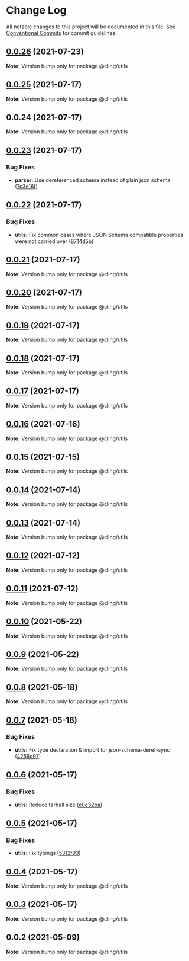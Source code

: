 # Change Log

All notable changes to this project will be documented in this file.
See [Conventional Commits](https://conventionalcommits.org) for commit guidelines.

## [0.0.26](https://github.com/simonlovesyou/cling/compare/@cling/utils@0.0.25...@cling/utils@0.0.26) (2021-07-23)

**Note:** Version bump only for package @cling/utils





## [0.0.25](https://github.com/simonlovesyou/cling/compare/@cling/utils@0.0.24...@cling/utils@0.0.25) (2021-07-17)

**Note:** Version bump only for package @cling/utils





## 0.0.24 (2021-07-17)

**Note:** Version bump only for package @cling/utils





## [0.0.23](https://github.com/simonlovesyou/cling/compare/@cling/utils@0.0.22...@cling/utils@0.0.23) (2021-07-17)


### Bug Fixes

* **parser:** Use dereferenced schema instead of plain json schema ([7c3e16f](https://github.com/simonlovesyou/cling/commit/7c3e16f0b4f65ec86deb5633cf5b0b9ab3703a6a))





## [0.0.22](https://github.com/simonlovesyou/cling/compare/@cling/utils@0.0.21...@cling/utils@0.0.22) (2021-07-17)


### Bug Fixes

* **utils:** Fix common cases where JSON Schema compatible properties were not carried over ([8714d5b](https://github.com/simonlovesyou/cling/commit/8714d5b8d086c34b8c59e2ee13d45326d537d13a))





## [0.0.21](https://github.com/simonlovesyou/cling/compare/@cling/utils@0.0.20...@cling/utils@0.0.21) (2021-07-17)

**Note:** Version bump only for package @cling/utils





## [0.0.20](https://github.com/simonlovesyou/cling/compare/@cling/utils@0.0.19...@cling/utils@0.0.20) (2021-07-17)

**Note:** Version bump only for package @cling/utils





## [0.0.19](https://github.com/simonlovesyou/cling/compare/@cling/utils@0.0.18...@cling/utils@0.0.19) (2021-07-17)

**Note:** Version bump only for package @cling/utils





## [0.0.18](https://github.com/simonlovesyou/cling/compare/@cling/utils@0.0.17...@cling/utils@0.0.18) (2021-07-17)

**Note:** Version bump only for package @cling/utils





## [0.0.17](https://github.com/simonlovesyou/cling/compare/@cling/utils@0.0.16...@cling/utils@0.0.17) (2021-07-17)

**Note:** Version bump only for package @cling/utils





## [0.0.16](https://github.com/simonlovesyou/cling/compare/@cling/utils@0.0.15...@cling/utils@0.0.16) (2021-07-16)

**Note:** Version bump only for package @cling/utils





## 0.0.15 (2021-07-15)

**Note:** Version bump only for package @cling/utils





## [0.0.14](https://github.com/simonlovesyou/cling/compare/@cling/utils@0.0.13...@cling/utils@0.0.14) (2021-07-14)

**Note:** Version bump only for package @cling/utils





## [0.0.13](https://github.com/simonlovesyou/cling/compare/@cling/utils@0.0.12...@cling/utils@0.0.13) (2021-07-14)

**Note:** Version bump only for package @cling/utils





## [0.0.12](https://github.com/simonlovesyou/cling/compare/@cling/utils@0.0.11...@cling/utils@0.0.12) (2021-07-12)

**Note:** Version bump only for package @cling/utils





## [0.0.11](https://github.com/simonlovesyou/cling/compare/@cling/utils@0.0.10...@cling/utils@0.0.11) (2021-07-12)

**Note:** Version bump only for package @cling/utils





## [0.0.10](https://github.com/simonlovesyou/cling/compare/@cling/utils@0.0.9...@cling/utils@0.0.10) (2021-05-22)

**Note:** Version bump only for package @cling/utils





## [0.0.9](https://github.com/simonlovesyou/cling/compare/@cling/utils@0.0.8...@cling/utils@0.0.9) (2021-05-22)

**Note:** Version bump only for package @cling/utils





## [0.0.8](https://github.com/simonlovesyou/cling/compare/@cling/utils@0.0.7...@cling/utils@0.0.8) (2021-05-18)

**Note:** Version bump only for package @cling/utils





## [0.0.7](https://github.com/simonlovesyou/cling/compare/@cling/utils@0.0.6...@cling/utils@0.0.7) (2021-05-18)


### Bug Fixes

* **utils:** Fix type declaration & import for json-schema-deref-sync ([4256d97](https://github.com/simonlovesyou/cling/commit/4256d97adfcd15cbd79cc0b0482ea1d4ff5ca64f))





## [0.0.6](https://github.com/simonlovesyou/cling/compare/@cling/utils@0.0.5...@cling/utils@0.0.6) (2021-05-17)


### Bug Fixes

* **utils:** Reduce tarball size ([e0c32ba](https://github.com/simonlovesyou/cling/commit/e0c32bab907587e63e07ef7f2402762f7879fce0))





## [0.0.5](https://github.com/simonlovesyou/cling/compare/@cling/utils@0.0.4...@cling/utils@0.0.5) (2021-05-17)


### Bug Fixes

* **utils:** Fix typings ([5312f93](https://github.com/simonlovesyou/cling/commit/5312f9374c562fa3321a634665780f19177a3efe))





## [0.0.4](https://github.com/simonlovesyou/cling/compare/@cling/utils@0.0.3...@cling/utils@0.0.4) (2021-05-17)

**Note:** Version bump only for package @cling/utils





## [0.0.3](https://github.com/simonlovesyou/cling/compare/@cling/utils@0.0.2...@cling/utils@0.0.3) (2021-05-17)

**Note:** Version bump only for package @cling/utils





## 0.0.2 (2021-05-09)

**Note:** Version bump only for package @cling/utils
